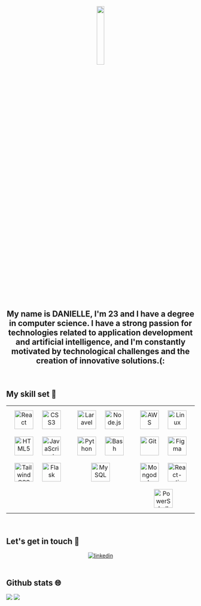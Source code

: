 <div align="center">
<img src="https://upload.wikimedia.org/wikipedia/commons/thumb/c/cc/Circle-icons-dev.svg/512px-Circle-icons-dev.svg.png" align="center" style="width: 20%" />
</div>  
  

## <div align="center">My name is DANIELLE, I'm 23 and I have a degree in computer science. I have a strong passion for technologies related to application development and artificial intelligence, and I'm constantly motivated by technological challenges and the creation of innovative solutions.(: </div>  
  
<!-- - 🧿 You can check my personal website [here](https://whosbl33h.netlify.app/) -->

<!-- - 🌀 I’m currently working on a [a compiler](https://github.com/bl33h/languageDesign)

- 🪼 Ask me about anything related to art, i love the topic! You can also check my [drawings account](https://www.instagram.com/arasartara/) -->
  

<br/>  


## My skill set 🥏
<table><tr><td valign="top" width="33%">

<div align="center">  
<a href="https://reactjs.org/" target="_blank"><img style="margin: 10px" src="https://profilinator.rishav.dev/skills-assets/react-original-wordmark.svg" alt="React" height="50" /></a>  
<a href="https://www.w3schools.com/css/" target="_blank"><img style="margin: 10px" src="https://profilinator.rishav.dev/skills-assets/css3-original-wordmark.svg" alt="CSS3" height="50" /></a>  
<a href="https://en.wikipedia.org/wiki/HTML5" target="_blank"><img style="margin: 10px" src="https://profilinator.rishav.dev/skills-assets/html5-original-wordmark.svg" alt="HTML5" height="50" /></a>  
<a href="https://www.javascript.com/" target="_blank"><img style="margin: 10px" src="https://profilinator.rishav.dev/skills-assets/javascript-original.svg" alt="JavaScript" height="50" /></a>  
<a href="https://www.tailwindcss.com/" target="_blank"><img style="margin: 10px" src="https://profilinator.rishav.dev/skills-assets/tailwindcss.svg" alt="Tailwind CSS" height="50" /></a>  
<!-- <a href="https://www.raspberrypi.org/" target="_blank"><img style="margin: 10px" src="https://profilinator.rishav.dev/skills-assets/raspberrypi.png" alt="Raspberry Pi" height="50" /></a>   -->
<!-- <a href="https://www.blender.org/" target="_blank"><img style="margin: 10px" src="https://profilinator.rishav.dev/skills-assets/blender_community_badge_white.svg" alt="Blender" height="50" /></a>   -->
<!-- <a href="https://powerbi.microsoft.com/en-us/" target="_blank"><img style="margin: 10px" src="https://profilinator.rishav.dev/skills-assets/powerbi.png" alt="Power Bi" height="50" /></a>   -->
<a href="https://flask.palletsprojects.com/" target="_blank"><img style="margin: 10px" src="https://profilinator.rishav.dev/skills-assets/flask.png" alt="Flask" height="50" /></a>  
</div>

</td><td valign="top" width="33%">

<div align="center">  
<a href="https://laravel.com/docs/11.x/readme" target="_blank"><img style="margin: 10px" src="https://download.logo.wine/logo/Laravel/Laravel-Logo.wine.png" alt="Laravel" height="50" /></a>  
<a href="https://nodejs.org/" target="_blank"><img style="margin: 10px" src="https://profilinator.rishav.dev/skills-assets/nodejs-original-wordmark.svg" alt="Node.js" height="50" /></a>  
<a href="https://www.python.org/" target="_blank"><img style="margin: 10px" src="https://profilinator.rishav.dev/skills-assets/python-original.svg" alt="Python" height="50" /></a>  
<a href="https://www.gnu.org/software/bash/" target="_blank"><img style="margin: 10px" src="https://profilinator.rishav.dev/skills-assets/gnu_bash-icon.svg" alt="Bash" height="50" /></a>  
<!-- <a href="https://www.java.com/" target="_blank"><img style="margin: 10px" src="https://profilinator.rishav.dev/skills-assets/java-original-wordmark.svg" alt="Java" height="50" /></a>   -->
<a href="https://www.mysql.com/" target="_blank"><img style="margin: 10px" src="https://profilinator.rishav.dev/skills-assets/mysql-original-wordmark.svg" alt="MySQL" height="50" /></a>  
<!-- <a href="https://www.arduino.cc/" target="_blank"><img style="margin: 10px" src="https://profilinator.rishav.dev/skills-assets/arduino.png" alt="Arduino" height="50" /></a>   -->
</div>

</td><td valign="top" width="33%">

<div align="center">  
<a href="https://aws.amazon.com/" target="_blank"><img style="margin: 10px" src="https://profilinator.rishav.dev/skills-assets/amazonwebservices-original-wordmark.svg" alt="AWS" height="50" /></a>  
<a href="https://www.linux.org/" target="_blank"><img style="margin: 10px" src="https://profilinator.rishav.dev/skills-assets/linux-original.svg" alt="Linux" height="50" /></a>  
<a href="https://github.com/" target="_blank"><img style="margin: 10px" src="https://profilinator.rishav.dev/skills-assets/git-scm-icon.svg" alt="Git" height="50" /></a>  
<a href="https://www.figma.com/" target="_blank"><img style="margin: 10px" src="https://profilinator.rishav.dev/skills-assets/figma-icon.svg" alt="Figma" height="50" /></a>  
<!-- <a href="https://firebase.google.com/" target="_blank"><img style="margin: 10px" src="https://profilinator.rishav.dev/skills-assets/firebase.png" alt="Firebase" height="50" /></a>   -->
<a href="https://www.mongodb.com/" target="_blank"><img style="margin: 10px" src="https://profilinator.rishav.dev/skills-assets/mongodb-original-wordmark.svg" alt="Mongodb" height="50" /></a>  
<a href="https://reactnative.dev/" target="_blank"><img style="margin: 10px" src="https://images.app.goo.gl/n9YKvUhstgnjA42X8" alt="React-native" height="50" /></a>  
<a href="https://docs.microsoft.com/en-us/powershell/" target="_blank"><img style="margin: 10px" src="https://profilinator.rishav.dev/skills-assets/powershell.png" alt="PowerShell" height="50" /></a>  
</div>

</td></tr></table>  

<br/>  


## Let's get in touch 🩵
<div align="center">
<a href="https://www.linkedin.com/public-profile/settings?trk=d_flagship3_profile_self_view_public_profile" target="_blank">
<img src=https://img.shields.io/badge/linkedin-%231E77B5.svg?&style=for-the-badge&logo=linkedin&logoColor=white alt=linkedin style="margin-bottom: 5px;" />
</a>
<!-- <a href="https://instagram.com/bl33h_" target="_blank">
<img src=https://img.shields.io/badge/instagram-%23000000.svg?&style=for-the-badge&logo=instagram&logoColor=white alt=instagram style="margin-bottom: 5px;" />
</a>
<a href="https://codepen.com/bl33h" target="_blank">
<img src=https://img.shields.io/badge/codepen-%23131417.svg?&style=for-the-badge&logo=codepen&logoColor=white alt=codepen style="margin-bottom: 5px;" />
</a>
<a href="https://lichess.org/saraech">
<img src="https://img.shields.io/static/v1?style=for-the-badge&message=Lichess&color=000000&logo=Lichess&logoColor=FFFFFF&label=" alt="Lichess" />
</a>
<a href="https://stackoverflow.com/users/22080867/bl33h" target="_blank">
<img src=https://img.shields.io/badge/stackoverflow-%23F28032.svg?&style=for-the-badge&logo=stackoverflow&logoColor=white alt=stackoverflow style="margin-bottom: 5px;" />
</a>  -->
</div>  
  

<br/>  


## Github stats 🌐  
![](https://github-readme-stats.vercel.app/api?username=Danielle225&theme=calm)
![](https://github-readme-stats.vercel.app/api/top-langs/?username=Danielle225&layout=compact&theme=calm&langs_count=10)
<br/>  
<!-- 
## Music & support 🪬 

<div align="center">
  
[![spotify-github-profile](https://spotify-github-profile.kittinanx.com/api/view?uid=316p2srhksvasmolgkkigyfbbtre&cover_image=true&theme=default&show_offline=false&background_color=ffffff&interchange=false&bar_color=cdcdfe&bar_color_cover=false)](https://spotify-github-profile.kittinanx.com/api/view?uid=316p2srhksvasmolgkkigyfbbtre&redirect=true)

</div>

<div align="center">
            <a href="https://www.buymeacoffee.com/bl33h" target="_blank" style="display: inline-block;">
                <img
                    src="https://img.shields.io/badge/Donate-Buy%20Me%20A%20Coffee-orange.svg?style=flat-square&logo=buymeacoffee" 
                    align="center"
                />
            </a></div>
<br />
bl33h
## Visitor count 🧿

<br/>  
<div align="center"><img src="https://profile-counter.glitch.me/{Danielle225}/count.svg" /></div>  
<br/>   -->
